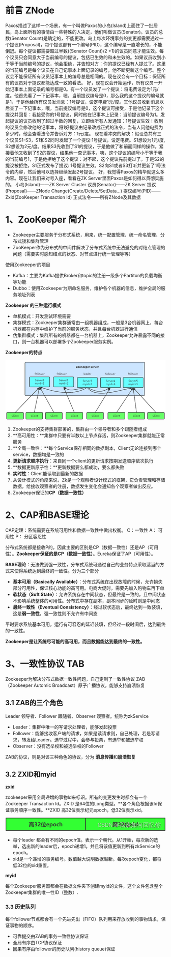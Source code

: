 # 前言 ZNode

Paxos描述了这样一个场景，有一个叫做Paxos的小岛(Island)上面住了一批居民，岛上面所有的事情由一些特殊的人决定，他们叫做议员(Senator)。议员的总数(Senator Count)是确定的，不能更改。岛上每次环境事务的变更都需要通过一个提议(Proposal)，每个提议都有一个编号(PID)，这个编号是一直增长的，不能倒退。每个提议都需要超过半数((Senator Count)/2 +1)的议员同意才能生效。每个议员只会同意大于当前编号的提议，包括已生效的和未生效的。如果议员收到小于等于当前编号的提议，他会拒绝，并告知对方：你的提议已经有人提过了。这里的当前编号是每个议员在自己记事本上面记录的编号，他不断更新这个编号。整个议会不能保证所有议员记事本上的编号总是相同的。现在议会有一个目标：保证所有的议员对于提议都能达成一致的看法。
好，现在议会开始运作，所有议员一开始记事本上面记录的编号都是0。有一个议员发了一个提议：将电费设定为1元/度。他首先看了一下记事本，嗯，当前提议编号是0，那么我的这个提议的编号就是1，于是他给所有议员发消息：1号提议，设定电费1元/度。其他议员收到消息以后查了一下记事本，哦，当前提议编号是0，这个提议可接受，于是他记录下这个提议并回复：我接受你的1号提议，同时他在记事本上记录：当前提议编号为1。发起提议的议员收到了超过半数的回复，立即给所有人发通知：1号提议生效！收到的议员会修改他的记事本，将1好提议由记录改成正式的法令，当有人问他电费为多少时，他会查看法令并告诉对方：1元/度。
现在看冲突的解决：假设总共有三个议员S1-S3，S1和S2同时发起了一个提议:1号提议，设定电费。S1想设为1元/度, S2想设为2元/度。结果S3先收到了S1的提议，于是他做了和前面同样的操作。紧接着他又收到了S2的提议，结果他一查记事本，咦，这个提议的编号小于等于我的当前编号1，于是他拒绝了这个提议：对不起，这个提议先前提过了。于是S2的提议被拒绝，S1正式发布了提议: 1号提议生效。S2向S1或者S3打听并更新了1号法令的内容，然后他可以选择继续发起2号提议。
好，我觉得Paxos的精华就这么多内容。现在让我们来对号入座，看看在ZK Server里面Paxos是如何得以贯彻实施的。
小岛(Island)——ZK Server Cluster
议员(Senator)——ZK Server
提议(Proposal)——ZNode Change(Create/Delete/SetData…)
提议编号(PID)——Zxid(ZooKeeper Transaction Id)
正式法令——所有ZNode及其数据



# 1、ZooKeeper 简介

- Zookeeper主要服务于分布式系统，用来，统一配置管理、统一命名管理、分布式锁和集群管理
- ZooKeeper作为分布式的中间件解决了分布式系统中无法避免的对结点管理的问题（需要实时感知结点的状态、对节点进行统一管理等等）



使用Zookeeper的项目

- Kafka：主要为Kafka提供Broker和topic的注册一级多个Partiton的负载均衡等功能
- Dubbo：使用Zookeeper为期命名服务，维护各个机器的信息，维护全局的服务地址列表



**Zookeeper 的三种运行模式**

- 单机模式：开发测试环境需要
- 集群模式：Zookeeper集群通常由一组机器组成，一般是3台机器网上，每台机器都在内存中维护了当前的服务状态，并且每台机器进行通信
- 伪集群模式：集群所有的机器都在一台机器上，Zookeeper允许暴露不同的接口，则一台机器可以部署多个Zookeeper服务实例。



**Zookeeper的特点**

![img](zookeeper.assets/cc9a79e4e3d2eeb91daa131960154435.png)

1. Zookeeper的支持集群部署的，集群由一个领导者和多个跟随者组成
2. **高可用性：**集群中只要有半数以上节点存活，则Zookeeper集群就能正常服务
3. **全局一致性：**每个Service保存相同的数据副本，Client无论连接到哪个service，数据均是一致的
4. **更新请求顺序执行**：来自同一个client的更新请求按期发送顺序依次执行
5. **数据更新原子性：**更新数据要么都成功，要么都失败
6. **实时性**：Client能读取到最新的数据
7. 从设计模式的角度来说，Zk是一个观察者设计模式的框架，它负责管理和存储数据，给接收观察者的注册，数据发生变化会通知各个观察者做出反应。
8. Zookeeper保证的**CP（数据一致性）**





# 2、CAP和BASE理论

CAP定理：系统需要在系统可用性和数据一致性中做出权衡。 C：一致性   A： 可用性   P： 分区容忍性

分布式系统都是接收P的，因此主要的区别是CP（数据一致性）还是AP（可用性）。**Zookeeper保证的是CP（数据一致性）**。Eureka保证了AP（可用性）。



**BASE理论**：无法做到强一致性，分布式系统可通过自己的业务特点采取适当的方式来使得系统达到最终的一致性。分为三个部分

- **基本可用（Basically Available）**：分布式系统在出现故障的时候，允许损失部分可用性，保证核心功能的高可用。电商大促时，需要先加入购物车再下单
- **软状态（Soft State）**：允许系统存在中间状态，但最终是一致的，且中间状态不影响系统整体的可用性。分布式中存在副本，副本同步的延时则是中间态
- **最终一致性（Eventual Consistency）**：经过软状态后，最终达到一致装填，这是**弱一致性**，强一致性则不允许有中间态

平时要求系统基本可用，运行有可容忍的延迟装填，但经过一段时间后，达到最终的一致性。

**Zookeeper是让系统尽可能的高可用，而且数据能达到最终的一致性。**



# 3、一致性协议 TAB

Zookeeper为解决分布式数据一致性问题，自己定制了一致性协议 ZAB（Zookeeper Automic Broadcast）原子广播协议，能够支持崩溃恢复



## 3.1 ZAB的三个角色

Leader 领导者、Follower 跟随者、Observer 观察者。统称为zkService

- Leader：集群中唯一的写请求处理者，能够发起投票
- Follower：能够接收客户端的请求，如果是读请求则，自己处理，若是写请求，转发给Leader。选举过程中，会参与投票，有选举和被选举权
- Observer：没有选举权和被选举权的Follower

ZAB的协议，则是对该三种角色的协议，分为 **消息传播**和**崩溃恢复**



## 3.2 ZXID和myid

**zxid**

zookeeper采用全局递增的事物Id来标识。所有的变更发生时都会有一个Zookeeper Transaction Id。ZXID 是64位的Long类型。**各个角色根据该Id保证事务顺序一致性。**ZXID 高32位表示纪元epoch，低32位表示xid。

![在这里插入图片描述](zookeeper.assets/cfb646b6c1cf54c061c7435942411d80.png)

- 每个leader 都会有不同的epoch值。表示一个朝代。从1开始，每次新的选举，选出新的leader后，epoch递增1。并且将该值更新到所有zkService的epoch。
- xid是一个递增的事务编号。数值越大说明数据越新。每次epoch变化，都将低32位的xid重置。

**myid**

每个Zookeeper服务器都会在数据文件夹下创建myid的文件，这个文件包含整个Zookeeper集群的唯一性ID（整数）.



### 3.3 历史队列

每个follower节点都会有一个先进先出（FIFO）队列用来存放收到的事物请求，保证事物的顺序。

- 可靠提交由ZAB的事务一致性协议保证
- 全局有序由TCP协议保证
- 因果有序由follower的历史队列(history queue)保证

